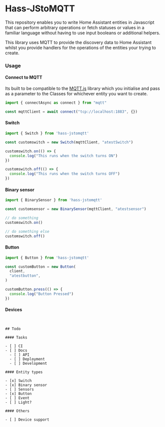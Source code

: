 # Hass-JStoMQTT

This repository enables you to write Home Assistant entities in Javascript that can perform arbitrary operations or fetch statuses or values in a familiar language without having to use input booleans or additional helpers. 

This library uses MQTT to provide the discovery data to Home Assistant whilst you provide handlers for the operations of the entities your trying to create. 


### Usage

#### Connect to MQTT

Its built to be compatible to the [MQTT.js](https://github.com/mqttjs/MQTT.js) library which you initialise and pass as a parameter to the Classes for whichever entity you want to create.

```js
import { connectAsync as connect } from "mqtt"

const mqttClient = await connect("tcp://localhost:1883", {})
```

#### Switch 

```js
import { Switch } from 'hass-jstomqtt'

const customswitch = new Switch(mqttClient, "atestSwitch")

customswitch.on(() => {
  console.log("This runs when the switch turns ON")
})

customswitch.off(() => {
  console.log("This runs when the switch turns OFF")
})
```

#### Binary sensor

```js
import { BinarySensor } from 'hass-jstomqtt'

const customsensor = new BinarySensor(mqttClient, "atestsensor")

// do something
customswitch.on()

// do something else
customswitch.off()
```

#### Button

```js
import { Button } from 'hass-jstomqtt'

const customButton = new Button(
  client,
  "atestbutton",
)

customButton.press(() => {
  console.log("Button Pressed")
})
```

#### Devices
```


## Todo

#### Tasks

- [ ] CI
- [ ] Docs
  - [ ] API
  - [ ] Deployment
  - [ ] Development

#### Entity types

- [x] Switch
- [x] Binary sensor
- [ ] Sensors
- [x] Button
- [ ] Event
- [ ] Light?

#### Others

- [ ] Device support
